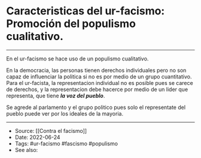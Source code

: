 # Caracteristicas del ur-facismo: Promoción del populismo cualitativo.
---

En el ur-facismo se hace uso de un populismo cualitativo. 

En la democracia, las personas tienen derechos individuales pero no son capaz de influenciar la politica si no es por medio de un grupo cuantitativo. Para el ur-facista, la representacion individual no es posible pues se carece de derechos, y la representacion debe hacerce por medio de un lider que representa, que tiene ***la voz del pueblo***. 

Se agrede al parlamento y el grupo politico pues solo el representate del pueblo puede ver por los ideales de la mayoria.

---
- Source:  [[Contra el facismo]]
- Date: 2022-06-24
- Tags: #ur-facismo #fascismo #populismo
- See also: